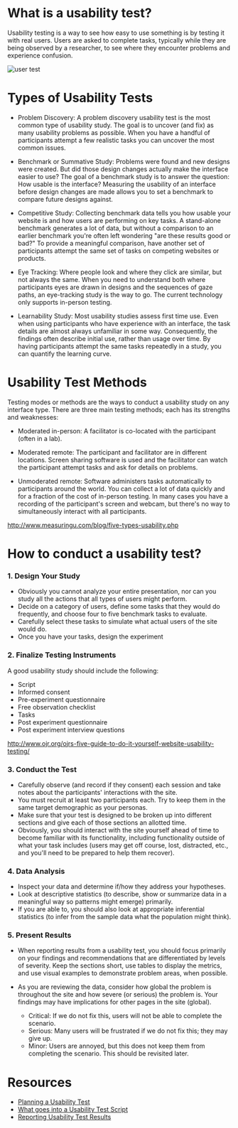 # What is a usability test?
Usability testing is a way to see how easy to use something is by testing it with real users. Users are asked to complete tasks, typically while they are being observed by a researcher, to see where they encounter problems and experience confusion.

![user test](http://image.slidesharecdn.com/leanusertestingintroga-130913123202-phpapp02/95/lean-user-testing-intro-16-638.jpg?cb=1379075746)

# Types of Usability Tests
- Problem Discovery: A problem discovery usability test is the most common type of usability study. The goal is to uncover (and fix) as many usability problems as possible. When you have a handful of participants attempt a few realistic tasks you can uncover the most common issues.

- Benchmark or Summative Study: Problems were found and new designs were created. But did those design changes actually make the interface easier to use? The goal of a benchmark study is to answer the question: How usable is the interface? Measuring the usability of an interface before design changes are made allows you to set a benchmark to compare future designs against.

- Competitive Study: Collecting benchmark data tells you how usable your website is and how users are performing on key tasks. A stand-alone benchmark generates a lot of data, but without a comparison to an earlier benchmark you're often left wondering "are these results good or bad?" To provide a meaningful comparison, have another set of participants attempt the same set of tasks on competing websites or products.

- Eye Tracking: Where people look and where they click are similar, but not always the same. When you need to understand both where participants eyes are drawn in designs and the sequences of gaze paths, an eye-tracking study is the way to go. The current technology only supports in-person testing.

- Learnability Study: Most usability studies assess first time use. Even when using participants who have experience with an interface, the task details are almost always unfamiliar in some way. Consequently, the findings often describe initial use, rather than usage over time. By having participants attempt the same tasks repeatedly in a study, you can quantify the learning curve.

# Usability Test Methods
Testing modes or methods are the ways to conduct a usability study on any interface type. There are three main testing methods; each has its strengths and weaknesses:

- Moderated in-person: A facilitator is co-located with the participant (often in a lab).

- Moderated remote: The participant and facilitator are in different locations. Screen sharing software is used and the facilitator can watch the participant attempt tasks and ask for details on problems.

- Unmoderated remote: Software administers tasks automatically to participants around the world. You can collect a lot of data quickly and for a fraction of the cost of in-person testing. In many cases you have a recording of the participant's screen and webcam, but there's no way to simultaneously interact with all participants.

http://www.measuringu.com/blog/five-types-usability.php

# How to conduct a usability test?
### 1. Design Your Study
- Obviously you cannot analyze your entire presentation, nor can you study all the actions that all types of users might perform.
- Decide on a category of users, define some tasks that they would do frequently, and choose four to five benchmark tasks to evaluate.
- Carefully select these tasks to simulate what actual users of the site would do.
- Once you have your tasks, design the experiment

### 2. Finalize Testing Instruments
A good usability study should include the following:
- Script
- Informed consent
- Pre-experiment questionnaire
- Free observation checklist
- Tasks
- Post experiment questionnaire
- Post experiment interview questions

http://www.ojr.org/ojrs-five-guide-to-do-it-yourself-website-usability-testing/

### 3. Conduct the Test
- Carefully observe (and record if they consent) each session and take notes about the participants' interactions with the site.
- You must recruit at least two  participants each. Try to keep them in the same target demographic as your personas.
- Make sure that your test is designed to be broken up into different sections and give each of those sections an allotted time.
- Obviously, you should interact with the site yourself ahead of time to become familiar with its functionality, including functionality outside of what your task includes (users may get off course, lost, distracted, etc., and you'll need to be prepared to help them recover).

### 4. Data Analysis
- Inspect your data and determine if/how they address your hypotheses.
- Look at descriptive statistics (to describe, show or summarize data in a meaningful way so patterns might emerge) primarily.
- If you are able to, you should also look at appropriate inferential statistics (to infer from the sample data what the population might think).

### 5. Present Results
- When reporting results from a usability test, you should focus primarily on your findings and recommendations that are differentiated by levels of severity. Keep the sections short, use tables to display the metrics, and use visual examples to demonstrate problem areas, when possible.

- As you are reviewing the data, consider how global the problem is throughout the site and how severe (or serious) the problem is.  Your findings may have implications for other pages in the site (global).

   * Critical:  If we do not fix this, users will not be able to complete the scenario.
   * Serious:  Many users will be frustrated if we do not fix this; they may give up.
   * Minor:  Users are annoyed, but this does not keep them from completing the scenario. This should be revisited later.


# Resources
- [Planning a Usability Test](https://www.usability.gov/how-to-and-tools/methods/planning-usability-testing.html)
- [What goes into a Usability Test Script](https://boagworld.com/usability/what-goes-into-a-user-testing-script/)
- [Reporting Usability Test Results](https://www.usability.gov/how-to-and-tools/methods/reporting-usability-test-results.html) 
